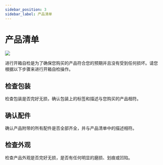 ```yaml
---
sidebar_position: 3
sidebar_label: 产品清单
---
```


# 产品清单


![](https://wiki-media-ef.oss-cn-hongkong.aliyuncs.com/docs/microbit/interesting-case/cutebot-fun-football-game-kit/cases-libraries/images/football-game-packing-list.png)

进行开箱自检是为了确保您购买的产品符合您的预期并且没有受到任何损坏。请您根据以下步骤来进行开箱自检操作。

## 检查包装

检查包装是否完好无损，确认包装上的标签和描述与您购买的产品相符。

## 确认配件

确认产品附带的所有配件是否全部齐全，并与产品清单中的描述相符。

## 检查外观
检查产品外观是否完好无损，是否有任何明显的磨损、划痕或凹陷。
